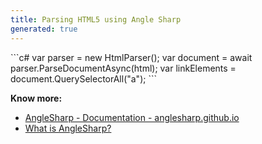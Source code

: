 ```yaml
---
title: Parsing HTML5 using Angle Sharp
generated: true
---
```


<div markdown="1" class="ans">
```c#
var parser = new HtmlParser();
var document = await parser.ParseDocumentAsync(html);
var linkElements = document.QuerySelectorAll("a");
```
</div>

**Know more:**
- [AngleSharp - Documentation - anglesharp.github.io](https://anglesharp.github.io/)
- [What is AngleSharp?](/en-US/dot-net/what-is-angle-sharp)
